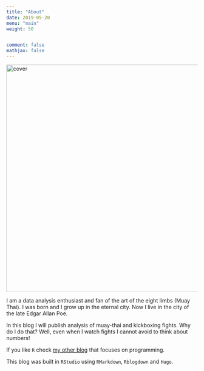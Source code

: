 ```yaml
---
title: "About"
date: 2019-05-20
menu: "main"
weight: 50


comment: false
mathjax: false
---
```


<img src="/data/other/image_cover.png" alt="cover" width="600px" hight="400px" style="display: block; margin: auto;"/>


I am a data analysis enthusiast and fan of the art of the eight limbs (Muay Thai). I was born and I grow up in the eternal city. Now I live in the city of the late Edgar Allan Poe. 

In this blog I will publish analysis of muay-thai and kickboxing fights. Why do I do that? Well, even when I watch fights I cannot avoid to think about numbers!

If you like `R` check [my other blog](https://rden.netlify.com/) that focuses on programming.

This blog was built in `RStudio` using `RMarkdown`, `Rblogdown` and `Hugo`. 





